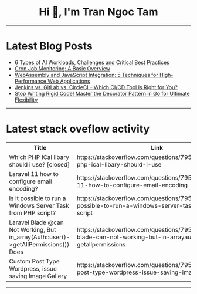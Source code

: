 <h1 align="center">Hi 👋, I'm Tran Ngoc Tam</h1>

---

# Latest Blog Posts 
<!-- BLOG-POST-LIST:START -->
- [6 Types of AI Workloads, Challenges and Critical Best Practices](https://dev.to/e77/6-types-of-ai-workloads-challenges-and-critical-best-practices-3de3)
- [Cron Job Monitoring: A Basic Overview](https://dev.to/firoz_khan_f6999b179f50a2/cron-job-monitoring-a-basic-overview-2jhp)
- [WebAssembly and JavaScript Integration: 5 Techniques for High-Performance Web Applications](https://dev.to/aaravjoshi/webassembly-and-javascript-integration-5-techniques-for-high-performance-web-applications-e5e)
- [Jenkins vs. GitLab vs. CircleCI – Which CI/CD Tool Is Right for You?](https://dev.to/msystech/jenkins-vs-gitlab-vs-circleci-which-cicd-tool-is-right-for-you-577d)
- [Stop Writing Rigid Code! Master the Decorator Pattern in Go for Ultimate Flexibility](https://dev.to/architagr/stop-writing-rigid-code-master-the-decorator-pattern-in-go-for-ultimate-flexibility-3mp6)
<!-- BLOG-POST-LIST:END -->

---

# Latest stack oveflow activity
<table>
  <tr><th>Title</th><th>Link</th></tr>
  <!-- STACKOVERFLOW:START --><tr><td>Which PHP ICal libary should i use? [closed]</td><td>https://stackoverflow.com/questions/79503137/which-php-ical-libary-should-i-use</td></tr><tr><td>Laravel 11 how to configure email encoding?</td><td>https://stackoverflow.com/questions/79503107/laravel-11-how-to-configure-email-encoding</td></tr><tr><td>Is it possible to run a Windows Server Task from PHP script?</td><td>https://stackoverflow.com/questions/79503094/is-it-possible-to-run-a-windows-server-task-from-php-script</td></tr><tr><td>Laravel Blade @can Not Working, But in_array&lpar;Auth::user&lpar;&rpar;-&gt;getAllPermissions&lpar;&rpar;&rpar; Does</td><td>https://stackoverflow.com/questions/79503025/laravel-blade-can-not-working-but-in-arrayauthuser-getallpermissions</td></tr><tr><td>Custom Post Type Wordpress, issue saving Image Gallery</td><td>https://stackoverflow.com/questions/79502338/custom-post-type-wordpress-issue-saving-image-gallery</td></tr><!-- STACKOVERFLOW:END -->
</table>

---


